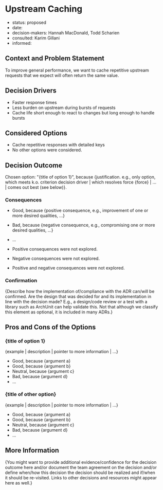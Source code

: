 [//]: # (bc-madr v0.1.0)
<!-- modified MADR 4.0.0 -->

# Upstream Caching

* status: proposed <!-- proposed | rejected | accepted | deprecated | ... | superseded by ADR-0123 -->
* date: <!-- YYYY-MM-DD when the decision was last updated -->
* decision-makers: Hannah MacDonald, Todd Scharien <!-- list everyone involved in the decision -->
* consulted: Karim Gillani <!-- list everyone whose opinions are sought (typically subject-matter experts); and with whom there is a two-way communication --> <!-- OPTIONAL -->
* informed: <!-- list everyone who is kept up-to-date on progress; and with whom there is a one-way communication} --> <!-- OPTIONAL -->

## Context and Problem Statement

To improve general performance, we want to cache repetitive upstream requests that we expect will often return the same value.

## Decision Drivers

* Faster response times
* Less burden on upstream during bursts of requests
* Cache life short enough to react to changes but long enough to handle bursts

## Considered Options

* Cache repetitive responses with detailed keys
* No other options were considered.

## Decision Outcome

Chosen option: "{title of option 1}", because {justification. e.g., only option, which meets k.o. criterion decision driver | which resolves force {force} | ... | comes out best (see below)}.

### Consequences

* Good, because {positive consequence, e.g., improvement of one or more desired qualities, ...} <!-- OPTIONAL -->
* Bad, because {negative consequence, e.g., compromising one or more desired qualities, ...} <!-- OPTIONAL -->
* ... <!-- numbers of consequences can vary -->

* Positive consequences were not explored. <!-- REQUIRED if no positive consequences listed, or -->
* Negative consequences were not explored. <!-- REQUIRED if no negative consequences listed, or -->
* Positive and negative consequences were not explored. <!-- REQUIRED instead if no positive or negative consequences listed -->

### Confirmation <!-- OPTIONAL -->

{Describe how the implementation of/compliance with the ADR can/will be confirmed. Are the design that was decided for and its implementation in line with the decision made? E.g., a design/code review or a test with a library such as ArchUnit can help validate this. Not that although we classify this element as optional, it is included in many ADRs.}

## Pros and Cons of the Options <!-- OPTIONAL -->

### {title of option 1}

{example | description | pointer to more information | ...} <!-- OPTIONAL -->

* Good, because {argument a}
* Good, because {argument b}
* Neutral, because {argument c} <!-- use "neutral" if the given argument weights neither for good nor bad -->
* Bad, because {argument d}
* ... <!-- numbers of pros and cons can vary -->

### {title of other option}

{example | description | pointer to more information | ...} <!-- OPTIONAL -->

* Good, because {argument a}
* Good, because {argument b}
* Neutral, because {argument c}
* Bad, because {argument d}
* ...

## More Information <!-- OPTIONAL -->

{You might want to provide additional evidence/confidence for the decision outcome here and/or document the team agreement on the decision and/or define when/how this decision the decision should be realized and if/when it should be re-visited. Links to other decisions and resources might appear here as well.}

